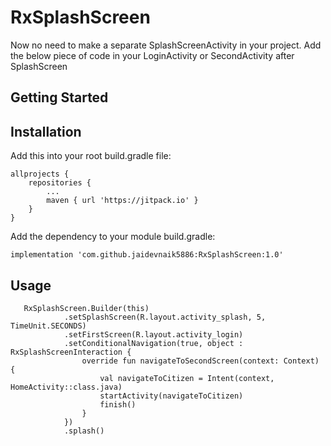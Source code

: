 # RxSplashScreen

Now no need to make a separate SplashScreenActivity in your project. Add the below piece of code in your LoginActivity or SecondActivity after SplashScreen

## Getting Started
## Installation
Add this into your root build.gradle file:

```
allprojects {
	repositories {
		...
		maven { url 'https://jitpack.io' }
	}
}
```
Add the dependency to your module build.gradle:
```
implementation 'com.github.jaidevnaik5886:RxSplashScreen:1.0'

```
## Usage 
```
   RxSplashScreen.Builder(this)
            .setSplashScreen(R.layout.activity_splash, 5, TimeUnit.SECONDS)
            .setFirstScreen(R.layout.activity_login)
            .setConditionalNavigation(true, object : RxSplashScreenInteraction {
                override fun navigateToSecondScreen(context: Context) {
                    val navigateToCitizen = Intent(context, HomeActivity::class.java)
                    startActivity(navigateToCitizen)
                    finish()
                }
            })
            .splash()
```


